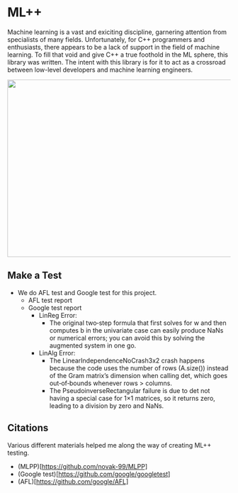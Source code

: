 # ML++

Machine learning is a vast and exiciting discipline, garnering attention from specialists of many fields. Unfortunately, for C++ programmers and enthusiasts, there appears to be a lack of support in the field of machine learning. To fill that void and give C++ a true foothold in the ML sphere, this library was written. The intent with this library is for it to act as a crossroad between low-level developers and machine learning engineers.

<p align="center">
    <img src="https://user-images.githubusercontent.com/78002988/119920911-f3338d00-bf21-11eb-89b3-c84bf7c9f4ac.gif" 
    width = 600 height = 400>
</p>

## Make a Test
- We do AFL test and Google test for this project.
    - AFL test report
    - Google test report
        - LinReg Error:
            - The original two‑step formula that first solves for w and then computes b in the univariate case can easily produce NaNs or numerical errors; you can avoid this by solving the augmented system in one go.
        - LinAlg Error:
            - The LinearIndependenceNoCrash3x2 crash happens because the code uses the number of rows (A.size()) instead of the Gram matrix’s dimension when calling det, which goes out‑of‑bounds whenever rows > columns.
            - The PseudoinverseRectangular failure is due to det not having a special case for 1×1 matrices, so it returns zero, leading to a division by zero and NaNs.
## Citations
Various different materials helped me along the way of creating ML++ testing.
 - (MLPP)[https://github.com/novak-99/MLPP]
 - (Google test)[https://github.com/google/googletest]
 - (AFL)[https://github.com/google/AFL]
